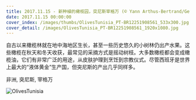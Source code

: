 ```yaml
---
title: 2017.11.15 - 新种植的橄榄园，突尼斯宰格万 (© Yann Arthus-Bertrand/Getty Images)
date: 2017.11.15 00:00:00
cover_index: /images/thumbs/OlivesTunisia_PT-BR12251908561_533x300.jpg
cover_detail: /images/OlivesTunisia_PT-BR12251908561_1920x1080.jpg
---
```


自古以来橄榄林就在地中海地区生长，甚至一些历史悠久的小树林仍出产水果。这些橄榄在秋天和冬天收获，最常见的采摘方式是摇动树枝。大多数橄榄都会变成橄榄油，它们有非常广泛的用途，从皮肤护理到烹饪到宗教仪式。尽管西班牙是世界上最大的“液体黄金”生产国，但突尼斯的产出几乎同样多。

非洲, 突尼斯, 宰格万

![OlivesTunisia](/images/OlivesTunisia_PT-BR12251908561_1920x1080.jpg)
